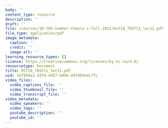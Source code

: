 ```yaml
---
body: ''
content_type: resource
description: ''
draft: ''
file: /courses/18-785-number-theory-i-fall-2021/mit18_785f21_lec11.pdf
file_type: application/pdf
image_metadata:
  caption: ''
  credit: ''
  image-alt: ''
learning_resource_types: []
license: https://creativecommons.org/licenses/by-nc-sa/4.0/
resourcetype: Document
title: MIT18_785F21_lec11.pdf
uid: 1b79d4e1-2d74-4d57-b89e-e0fd03e4c7fc
video_files:
  video_captions_file: ''
  video_thumbnail_file: ''
  video_transcript_file: ''
video_metadata:
  video_speakers: ''
  video_tags: ''
  youtube_description: ''
  youtube_id: ''
---
```


